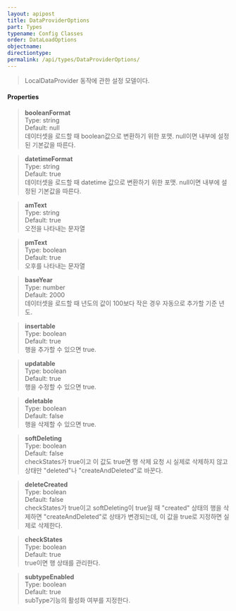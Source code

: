 ```yaml
---
layout: apipost
title: DataProviderOptions
part: Types
typename: Config Classes
order: DataLoadOptions
objectname: 
directiontype: 
permalink: /api/types/DataProviderOptions/
---
```



> LocalDataProvider 동작에 관한 설정 모델이다.

#### Properties

> **booleanFormat**  
> Type: string  
> Default: null  
> 데이터셋을 로드할 때 boolean값으로 변환하기 위한 포맷. null이면 내부에 설정된 기본값을 따른다.  

> **datetimeFormat**  
> Type: string  
> Default: true     
> 데이터셋을 로드할 때 datetime 값으로 변환하기 위한 포맷. null이면 내부에 설정된 기본값을 따른다.  

> **amText**  
> Type: string  
> Default: true  
> 오전을 나타내는 문자열  

> **pmText**  
> Type: boolean  
> Default: true  
> 오후를 나타내는 문자열  

> **baseYear**  
> Type: number  
> Default: 2000  
> 데이터셋을 로드할 때 년도의 값이 100보다 작은 경우 자동으로 추가할 기준 년도. 

> **insertable**  
> Type: boolean  
> Default: true  
> 행을 추가할 수 있으면 true.  

> **updatable**  
> Type: boolean  
> Default: true  
> 행을 수정할 수 있으면 true.  

> **deletable**  
> Type: boolean  
> Default: false  
> 행을 삭제할 수 있으면 true.  

> **softDeleting**  
> Type: boolean  
> Default: false  
> checkStates가 true이고 이 값도 true면 행 삭제 요청 시 실제로 삭제하지 않고 상태만 "deleted"나 "createAndDeleted"로 바꾼다.  

> **deleteCreated**  
> Type: boolean  
> Default: false  
> checkStates가 true이고 softDeleting이 true일 때 "created" 상태의 행을 삭제하면 "createAndDeleted"로 상태가 변경되는데, 이 값을 true로 지정하면 실제로 삭제한다.  

> **checkStates**  
> Type: boolean     
> Default: true  
> true이면 행 상태를 관리한다.  

> **subtypeEnabled**  
> Type: boolean  
> Default: true  
> subType기능의 활성화 여부를 지정한다.  

